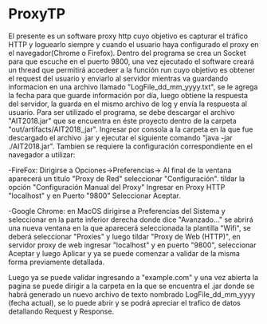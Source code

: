 # ProxyTP

El presente es un software proxy http cuyo objetivo es capturar el tráfico HTTP
y loguearlo siempre y cuando el usuario haya configurado el proxy en el
navegador(Chrome o Firefox).
Dentro del programa se crea un Socket para que escuche en el puerto 
9800, una vez ejecutado el software creará un thread que permitirá accedeer a la función 
run cuyo objetivo es obtener el request del usuario y enviarlo al servidor mientras va guardando 
informacion en una archivo llamado "LogFile_dd_mm_yyyy.txt", se le agrega la fecha para que guarde
información por día, luego obtiene la respuesta del servidor, la guarda en el mismo
archivo de log y envía la respuesta al usuario.
Para ser utilizado el programa, se debe descargar el archivo "AIT2018.jar" que se encuentra
en éste proyecto dentro de la carpeta "out/artifacts/AIT2018_jar".
Ingresar por consola a la carpeta en la que fue descargado el archivo .jar y 
ejecutar el siguiente comando "java -jar ./AIT2018.jar".
Tambien se requiere la configuración correspondiente en el navegador a utilizar:

-FireFox:
Dirigirse a Opciones->Preferencias->
Al final de la ventana aparecerá un titulo "Proxy de Red" seleccionar "Configuración".
tildar la opción "Configuración Manual del Proxy" 
Ingresar en Proxy HTTP "localhost" y en Puerto "9800" 
Seleccionar Aceptar.

-Google Chrome:
en MacOS dirigirse a Preferencias del Sistema y seleccionar
en la parte inferior derecha donde dice "Avanzado..." se abrirá una nueva ventana
en la que aparecerá seleccionada la plantilla "Wifi", se deberá seleccionar 
"Proxies" y luego tildar "Proxy de Web (HTTP)", en servidor proxy de web 
ingresar "localhost" y en puerto "9800", seleccionar Aceptar y luego Aplicar y
ya se puede comenzar a validar de la misma forma previamente detallada.

Luego ya se puede validar ingresando a "example.com" y una vez abierta la pagina
se puede dirigir a la carpeta en la que se encuentra el .jar donde se habrá generado 
un nuevo archivo de texto nombrado LogFile_dd_mm_yyyy (fecha actual), se lo puede abrir y se podrá apreciar 
el trafico de datos detallando Request y Response. 
